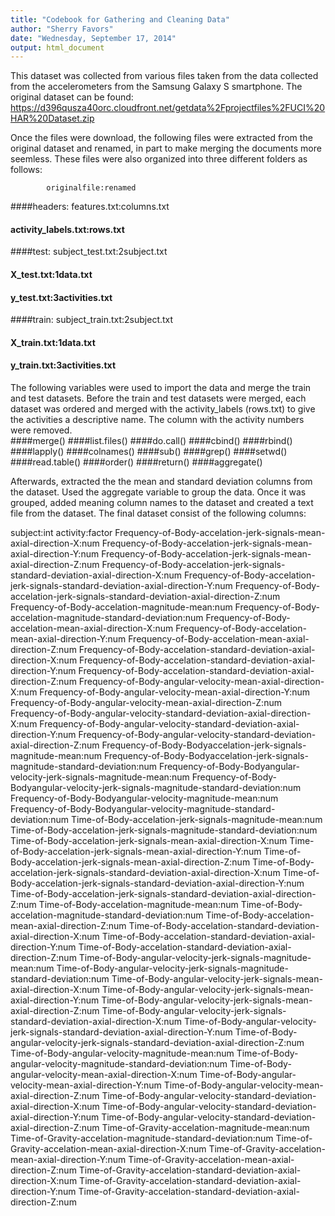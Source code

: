 ```yaml
---
title: "Codebook for Gathering and Cleaning Data"
author: "Sherry Favors"
date: "Wednesday, September 17, 2014"
output: html_document
---
```


This dataset was collected from various files taken from the data collected from the accelerometers from the Samsung Galaxy S smartphone.  The original dataset can be found: 
https://d396qusza40orc.cloudfront.net/getdata%2Fprojectfiles%2FUCI%20HAR%20Dataset.zip

Once the files were download, the following files were extracted from the original dataset and renamed, in part to make merging the documents more seemless.  These files were also organized into three different folders as follows:

            originalfile:renamed
####headers:    features.txt:columns.txt
####            activity_labels.txt:rows.txt
####test:       subject_test.txt:2subject.txt
####            X_test.txt:1data.txt
####            y_test.txt:3activities.txt
####train:      subject_train.txt:2subject.txt
####            X_train.txt:1data.txt
####            y_train.txt:3activities.txt
            
The following variables were used to import the data and merge the train and test datasets.  Before the train and test datasets were merged, each dataset was ordered and merged with the activity_labels (rows.txt) to give the activities a descriptive name.  The column with the activity numbers were removed.  
####merge()
####list.files()
####do.call()
####cbind()
####rbind()
####lapply()
####colnames()
####sub()
####grep()
####setwd()
####read.table()
####order()
####return()
####aggregate() 

Afterwards, extracted the the mean and standard deviation columns from the dataset.  Used the aggregate variable to group the data.  Once it was grouped, added meaning column names to the dataset and created a text file from the dataset.  The final dataset consist of the following columns:

subject:int
activity:factor
Frequency-of-Body-accelation-jerk-signals-mean-axial-direction-X:num
Frequency-of-Body-accelation-jerk-signals-mean-axial-direction-Y:num
Frequency-of-Body-accelation-jerk-signals-mean-axial-direction-Z:num
Frequency-of-Body-accelation-jerk-signals-standard-deviation-axial-direction-X:num
Frequency-of-Body-accelation-jerk-signals-standard-deviation-axial-direction-Y:num
Frequency-of-Body-accelation-jerk-signals-standard-deviation-axial-direction-Z:num
Frequency-of-Body-accelation-magnitude-mean:num
Frequency-of-Body-accelation-magnitude-standard-deviation:num
Frequency-of-Body-accelation-mean-axial-direction-X:num
Frequency-of-Body-accelation-mean-axial-direction-Y:num
Frequency-of-Body-accelation-mean-axial-direction-Z:num
Frequency-of-Body-accelation-standard-deviation-axial-direction-X:num
Frequency-of-Body-accelation-standard-deviation-axial-direction-Y:num
Frequency-of-Body-accelation-standard-deviation-axial-direction-Z:num
Frequency-of-Body-angular-velocity-mean-axial-direction-X:num
Frequency-of-Body-angular-velocity-mean-axial-direction-Y:num
Frequency-of-Body-angular-velocity-mean-axial-direction-Z:num
Frequency-of-Body-angular-velocity-standard-deviation-axial-direction-X:num
Frequency-of-Body-angular-velocity-standard-deviation-axial-direction-Y:num
Frequency-of-Body-angular-velocity-standard-deviation-axial-direction-Z:num
Frequency-of-Body-Bodyaccelation-jerk-signals-magnitude-mean:num
Frequency-of-Body-Bodyaccelation-jerk-signals-magnitude-standard-deviation:num
Frequency-of-Body-Bodyangular-velocity-jerk-signals-magnitude-mean:num
Frequency-of-Body-Bodyangular-velocity-jerk-signals-magnitude-standard-deviation:num
Frequency-of-Body-Bodyangular-velocity-magnitude-mean:num
Frequency-of-Body-Bodyangular-velocity-magnitude-standard-deviation:num
Time-of-Body-accelation-jerk-signals-magnitude-mean:num
Time-of-Body-accelation-jerk-signals-magnitude-standard-deviation:num
Time-of-Body-accelation-jerk-signals-mean-axial-direction-X:num
Time-of-Body-accelation-jerk-signals-mean-axial-direction-Y:num
Time-of-Body-accelation-jerk-signals-mean-axial-direction-Z:num
Time-of-Body-accelation-jerk-signals-standard-deviation-axial-direction-X:num
Time-of-Body-accelation-jerk-signals-standard-deviation-axial-direction-Y:num
Time-of-Body-accelation-jerk-signals-standard-deviation-axial-direction-Z:num
Time-of-Body-accelation-magnitude-mean:num
Time-of-Body-accelation-magnitude-standard-deviation:num
Time-of-Body-accelation-mean-axial-direction-Z:num
Time-of-Body-accelation-standard-deviation-axial-direction-X:num
Time-of-Body-accelation-standard-deviation-axial-direction-Y:num
Time-of-Body-accelation-standard-deviation-axial-direction-Z:num
Time-of-Body-angular-velocity-jerk-signals-magnitude-mean:num
Time-of-Body-angular-velocity-jerk-signals-magnitude-standard-deviation:num
Time-of-Body-angular-velocity-jerk-signals-mean-axial-direction-X:num
Time-of-Body-angular-velocity-jerk-signals-mean-axial-direction-Y:num
Time-of-Body-angular-velocity-jerk-signals-mean-axial-direction-Z:num
Time-of-Body-angular-velocity-jerk-signals-standard-deviation-axial-direction-X:num
Time-of-Body-angular-velocity-jerk-signals-standard-deviation-axial-direction-Y:num
Time-of-Body-angular-velocity-jerk-signals-standard-deviation-axial-direction-Z:num
Time-of-Body-angular-velocity-magnitude-mean:num
Time-of-Body-angular-velocity-magnitude-standard-deviation:num
Time-of-Body-angular-velocity-mean-axial-direction-X:num
Time-of-Body-angular-velocity-mean-axial-direction-Y:num
Time-of-Body-angular-velocity-mean-axial-direction-Z:num
Time-of-Body-angular-velocity-standard-deviation-axial-direction-X:num
Time-of-Body-angular-velocity-standard-deviation-axial-direction-Y:num
Time-of-Body-angular-velocity-standard-deviation-axial-direction-Z:num
Time-of-Gravity-accelation-magnitude-mean:num
Time-of-Gravity-accelation-magnitude-standard-deviation:num
Time-of-Gravity-accelation-mean-axial-direction-X:num
Time-of-Gravity-accelation-mean-axial-direction-Y:num
Time-of-Gravity-accelation-mean-axial-direction-Z:num
Time-of-Gravity-accelation-standard-deviation-axial-direction-X:num
Time-of-Gravity-accelation-standard-deviation-axial-direction-Y:num
Time-of-Gravity-accelation-standard-deviation-axial-direction-Z:num
